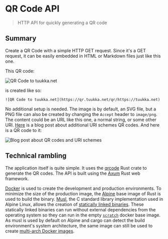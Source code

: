 # QR Code API

> HTTP API for quickly generating a QR code

## Summary

Create a QR Code with a simple HTTP GET request. Since it's a GET request, it can be easily embedded in HTML or Markdown files just like this one.

This QR code:

![QR Code to tuukka.net](https://qr.tuukka.net/qr/https://tuukka.net)

is created like so:

`![QR Code to tuukka.net](https://qr.tuukka.net/qr/https://tuukka.net)`

No additional setup is needed. The image is by default, an SVG file, but a PNG file can also be created by changing the `Accept` header to `image/png`. The content could be an URL like this one, a normal string, or some other URI. [Here](https://www.webfx.com/blog/web-design/qr-codes-uri-schemes/) is a blog post about additional URI schemes QR codes. And here is a QR code to it:

![Blog post about QR codes and URI schemes](https://qr.tuukka.net/qr/https://www.webfx.com/blog/web-design/qr-codes-uri-schemes/)

## Technical rambling

The application itself is quite simple. It uses the [qrcode](https://crates.io/crates/qrcode) Rust crate to generate the QR codes. The API is built using the [Axum](https://crates.io/crates/axum) Rust web framework. 

[Docker](https://www.docker.com) is used to create the development and production environments. To minimize the size of the production image, the [Alpine](https://en.m.wikipedia.org/wiki/Alpine_Linux) base image of Rust is used to build the binary. [Musl](https://en.m.wikipedia.org/wiki/Musl), the C standard library implementation used in Alpine Linux, allows the creation of [statically linked binaries](https://en.m.wikipedia.org/wiki/Static_build). These statically linked binaries can run without external dependencies from the operating system so they can run in the empty [`scratch`](https://hub.docker.com/_/scratch/) docker base image. As musl is used by default on Alpine and cargo can detect the build environment's system architecture, the same image can still be used to create [multi-arch Docker images](https://docs.docker.com/build/building/multi-platform/).
